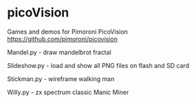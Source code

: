 # picoVision
Games and demos for Pimoroni PicoVision https://github.com/pimoroni/picovision

Mandel.py - draw mandelbrot fractal

Slideshow.py - load and show all PNG files on flash and SD card

Stickman.py - wireframe walking man

Willy.py - zx spectrum classic Manic Miner 
